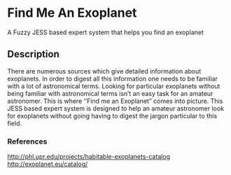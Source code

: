 
# Find Me An Exoplanet #
A Fuzzy JESS based expert system that helps you find an exoplanet 

## Description ##
There are numerous sources which give detailed information about exoplanets. In order to digest all this information one needs to be familiar with a lot of astronomical terms. Looking for particular exoplanets without being familiar with astronomical terms isn’t an easy task for an amateur astronomer. This is where ‘’Find me an Exoplanet” comes into picture. This JESS based expert system is designed to help an amateur astronomer look for exoplanets without going having to digest the jargon particular to this field.

### References ###
http://phl.upr.edu/projects/habitable-exoplanets-catalog<br>
http://exoplanet.eu/catalog/
